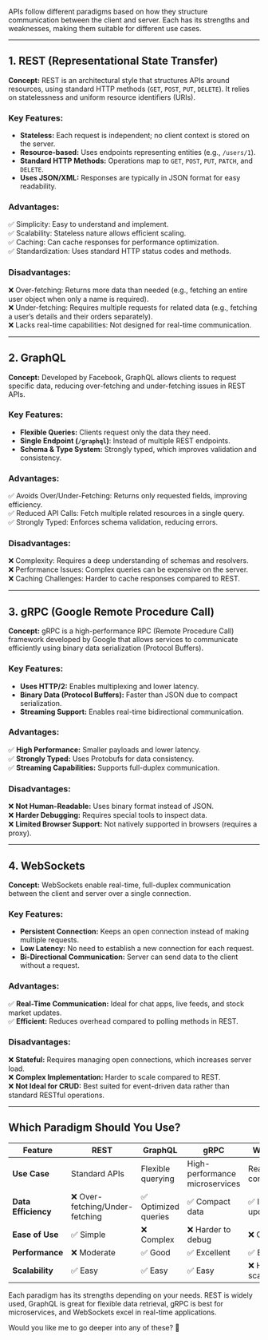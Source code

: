 

APIs follow different paradigms based on how they structure communication between the client and server. Each has its strengths and weaknesses, making them suitable for different use cases.

---

## **1. REST (Representational State Transfer)**

**Concept:** REST is an architectural style that structures APIs around resources, using standard HTTP methods (`GET`, `POST`, `PUT`, `DELETE`). It relies on statelessness and uniform resource identifiers (URIs).

### **Key Features:**

- **Stateless:** Each request is independent; no client context is stored on the server.
- **Resource-based:** Uses endpoints representing entities (e.g., `/users/1`).
- **Standard HTTP Methods:** Operations map to `GET`, `POST`, `PUT`, `PATCH`, and `DELETE`.
- **Uses JSON/XML:** Responses are typically in JSON format for easy readability.

### **Advantages:**

✅ Simplicity: Easy to understand and implement.  
✅ Scalability: Stateless nature allows efficient scaling.  
✅ Caching: Can cache responses for performance optimization.  
✅ Standardization: Uses standard HTTP status codes and methods.

### **Disadvantages:**

❌ Over-fetching: Returns more data than needed (e.g., fetching an entire user object when only a name is required).  
❌ Under-fetching: Requires multiple requests for related data (e.g., fetching a user’s details and their orders separately).  
❌ Lacks real-time capabilities: Not designed for real-time communication.

---

## **2. GraphQL**

**Concept:** Developed by Facebook, GraphQL allows clients to request specific data, reducing over-fetching and under-fetching issues in REST APIs.

### **Key Features:**

- **Flexible Queries:** Clients request only the data they need.
- **Single Endpoint (`/graphql`)**: Instead of multiple REST endpoints.
- **Schema & Type System:** Strongly typed, which improves validation and consistency.

### **Advantages:**

✅ Avoids Over/Under-Fetching: Returns only requested fields, improving efficiency.  
✅ Reduced API Calls: Fetch multiple related resources in a single query.  
✅ Strongly Typed: Enforces schema validation, reducing errors.

### **Disadvantages:**

❌ Complexity: Requires a deep understanding of schemas and resolvers.  
❌ Performance Issues: Complex queries can be expensive on the server.  
❌ Caching Challenges: Harder to cache responses compared to REST.

---

## **3. gRPC (Google Remote Procedure Call)**

**Concept:** gRPC is a high-performance RPC (Remote Procedure Call) framework developed by Google that allows services to communicate efficiently using binary data serialization (Protocol Buffers).

### **Key Features:**

- **Uses HTTP/2:** Enables multiplexing and lower latency.
- **Binary Data (Protocol Buffers):** Faster than JSON due to compact serialization.
- **Streaming Support:** Enables real-time bidirectional communication.

### **Advantages:**

✅ **High Performance:** Smaller payloads and lower latency.  
✅ **Strongly Typed:** Uses Protobufs for data consistency.  
✅ **Streaming Capabilities:** Supports full-duplex communication.

### **Disadvantages:**

❌ **Not Human-Readable:** Uses binary format instead of JSON.  
❌ **Harder Debugging:** Requires special tools to inspect data.  
❌ **Limited Browser Support:** Not natively supported in browsers (requires a proxy).

---

## **4. WebSockets**

**Concept:** WebSockets enable real-time, full-duplex communication between the client and server over a single connection.

### **Key Features:**

- **Persistent Connection:** Keeps an open connection instead of making multiple requests.
- **Low Latency:** No need to establish a new connection for each request.
- **Bi-Directional Communication:** Server can send data to the client without a request.

### **Advantages:**

✅ **Real-Time Communication:** Ideal for chat apps, live feeds, and stock market updates.  
✅ **Efficient:** Reduces overhead compared to polling methods in REST.

### **Disadvantages:**

❌ **Stateful:** Requires managing open connections, which increases server load.  
❌ **Complex Implementation:** Harder to scale compared to REST.  
❌ **Not Ideal for CRUD:** Best suited for event-driven data rather than standard RESTful operations.

---

## **Which Paradigm Should You Use?**

|Feature|REST|GraphQL|gRPC|WebSockets|
|---|---|---|---|---|
|**Use Case**|Standard APIs|Flexible querying|High-performance microservices|Real-time communication|
|**Data Efficiency**|❌ Over-fetching/Under-fetching|✅ Optimized queries|✅ Compact data|✅ Instant updates|
|**Ease of Use**|✅ Simple|❌ Complex|❌ Harder to debug|❌ Complex|
|**Performance**|❌ Moderate|✅ Good|✅ Excellent|✅ Excellent|
|**Scalability**|✅ Easy|✅ Easy|✅ Easy|❌ Harder to scale|

Each paradigm has its strengths depending on your needs. REST is widely used, GraphQL is great for flexible data retrieval, gRPC is best for microservices, and WebSockets excel in real-time applications.

Would you like me to go deeper into any of these? 🚀